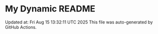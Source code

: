 # My Dynamic README
Updated at: Fri Aug 15 13:32:11 UTC 2025
This file was auto-generated by GitHub Actions.
